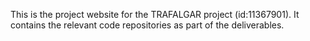 This is the project website for the TRAFALGAR project (id:11367901).
It contains the relevant code repositories as part of the deliverables.
